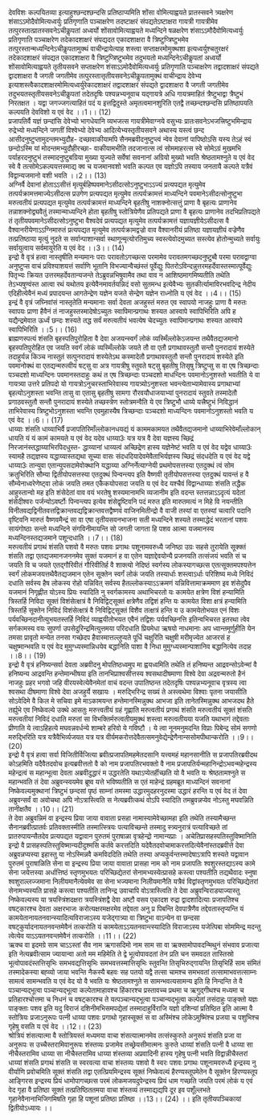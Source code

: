

  
देवविशः कल्पयितव्या इत्याहुश्छन्दश्छन्दसि प्रतिष्ठाप्यमिति शोंसा वोमित्याह्वयते प्रातस्सवने त्र्यक्षरेण शंसाऽऽमोदैवोमित्यध्वर्युः प्रतिगृणाति पञ्चाक्षरेण तदष्टाक्षरं संपद्यतेऽष्टाक्षरा गायत्री गायत्रीमेव तत्पुरस्तात्प्रातस्सवनेऽचीकॢपतां अध्वर्यो शोंसावोमित्याह्वयते मध्यन्दिने षळक्षरेण शंसाऽऽमौदैवोमित्यध्वर्युः प्रतिगृणाति पञ्चाक्षरेण तदेकादशाक्षरं संपद्यदत एकादशाक्षरा वै त्रिष्टुप्त्रिष्टुभमेव तत्पुरस्तान्मध्यन्दिनेऽचीकॢपतामुक्थं वाचीन्द्रायेत्याह शस्त्वा सप्ताक्षरमोमुक्थशा इत्यध्वर्युश्चतुरक्षरं तदेकादशाक्षरं संपद्यत एकादशाक्षरा वै त्रिष्टुप्त्रिष्टुभमेव तदुभयतो मध्यन्दिनेऽचीकॢपतां अध्वर्यो शोंसावोमित्याह्वयते तृतीयसवने सप्ताक्षरेण शंसाऽऽमोदैवोमित्यध्वर्युः प्रतिगृणाति पञ्चाक्षरेण तद्वादशाक्षरं संपद्यते द्वादशाक्षरा वै जगती जगतीमेव तत्पुरस्तात्तृतीयसवनेऽचीकॢपतामुक्थं वाचीन्द्राय देवेभ्य इत्याशस्त्वैकादशाक्षरमोमित्यध्वर्युरेकादशाक्षरं तद्वादशाक्षरं संपद्यते द्वादशाक्षरा वै जगती जगतीमेव तदुभयतस्तृतीयसवनेऽचीकॢपतां तदेतदृषिः पश्यन्नभ्यनूवाच यद्गायत्रे अधि गायत्रमाहितं त्रैष्टुभाद्वा त्रैष्टुभं निरतक्षत । यद्वा जगज्जगत्याहितं पदं य इत्तद्विदुस्ते अमृतत्वमानशुरिति एतद्वै तच्छन्दश्छन्दसि प्रतिष्ठापयति कल्पयति देवविशो य एवं वेद ।।1।। (12)  
प्रजापतिर्वै यज्ञं छन्दांसि देवेभ्यो भागधेयानि व्यभजत्स गायत्रीमेवाग्नये वसुभ्यः प्रातःसवनेऽभजत्त्रिष्टुभमिन्द्राय रुद्रेभ्यो मध्यन्दिने जगतीं विश्वेभ्यो देवेभ्य आदित्येभ्यस्तृतीयसवने अथास्य यस्त्वं छन्द आसीदनुष्टुप्तामुदन्तमभ्युदौह- दच्छावाकीयामपि सैनमब्रवीदनुष्टुप्त्वं न्वेव देवानां पापिष्ठोऽसि यस्य तेऽहं स्वं छन्दोऽस्मि यां मोदन्तमभ्युदौहीरच्छा- वाकीयामभीति तदजानात्स त्वं सोममाहरत्स स्वे सोमेऽग्रं मुखमभि पर्याहरदनुष्टुभं तस्मादनुष्टुबग्रिया मुख्या युज्यते सर्वेषां सवनानां अग्रियो मुख्यो भवति श्रेष्ठतामश्नुते य एवं वेद स्वे वै तत्सोमेऽकल्पयत्तस्माद्य क्व च यजमानवशो भवति कल्पत एव यज्ञोऽपि तस्याय जनतायै कल्पते यत्रैवं विद्वान्यजमानो वशी भवति ।।2।। (13)  
अग्निर्वै देवानां होताऽऽसीत्तं मृत्युर्बहिष्पवमानेऽसीदत्सोऽनुष्टुभाऽऽज्यं प्रत्यपद्यत मृत्युमेव तत्पर्यक्रामत्तमाज्येऽसीदत्स प्रउगेण प्रत्यपद्यत मृत्युमेव तत्पर्यक्रामत्तं माध्यन्दिने पवमानेऽसीदत्सोनुष्टुभा मरुत्वतीयं प्रत्यपद्यत मृत्युमेव तत्पर्यक्रामत्तं माध्यन्दिने बृहतीषु नाशक्नोत्सत्तुं प्राणा वै बृहत्यः प्राणानेव तन्नाशक्नोद्व्यवैतुं तस्मान्माध्यन्दिने होता बृहतीषु स्तोत्रियेणैव प्रतिपद्यते प्राणा वै बृहत्यः प्राणानेव तदभिप्रतिपद्यते तं तृतीयपवमानेऽसीदत्सोऽनुष्टुभा वैश्वदेवं प्रत्यपद्यत मृत्युमेव तत्पर्यक्रामत्तं यज्ञायज्ञीयेऽसीदत्स वै वैश्वानरीयेणाऽऽग्निमारुतं प्रत्यपद्यत मृत्युमेव तत्पर्यक्रामद्वज्रो वाव वैश्वानरीयं प्रतिष्ठा यज्ञायज्ञीयं वज्रेणैव तत्प्रतिष्ठाया मृत्युं नुदते स सर्वान्पाशान्सर्वा स्थाणून्मृत्योरतिमुच्य स्वस्त्येवोदमुच्यत सस्त्येव होतोन्मुच्यते सर्वायुः सर्वायुत्वाय सर्वमायुरेति य एवं वेद ।।3।। (14)  
इन्द्रो वै वृत्रं हत्वा नास्तृषीति मन्यमानः पराः परावतोऽगच्छत्स परमामेव परावतमगच्छदनुष्टुब्वै परमा परावद्वाग्वा अनुष्टुप्स वाचं प्रविश्याशयत्तं सर्वाणि भूतानि विभज्यान्वैच्छंस्तं पूर्वेद्युः पितरोऽविन्दन्नुत्तरमहर्देवास्तस्मात्पूर्वेद्युः पितृभ्यः क्रियत उत्तरमहर्देवतान्यजन्ते तेऽब्रुवन्नभिषुवामैव तथा वाव न आशिष्ठमागमिष्यतीति तथेति तेऽभ्यषुण्वंस्त आत्वा रथं यथोतय इत्येवैनमावर्तयन्निदं वसो सुतमन्ध इत्येवैभ्यः सुतकीर्त्यामाविरभवदिन्द्र नेदीय एदिहीत्येवैनं मध्यं प्रपादयन्त आगतेन्द्रेण यज्ञेन यजते सेन्द्रेण यज्ञेन राध्नोति य एवं वेद ।।4।। (15)  
इन्द्रं वै वृत्रं जघ्निवांसं नास्तृतेति मन्यमानाः सर्वा देवता अजहुस्तं मरुत एव स्वापयो नाजहुः प्राणा वै मरुतः स्वापयः प्राणा हैवैनं तं नाजहुस्तस्मादेषोऽच्युतः स्वापिमान्प्रगाथः शस्यत आस्वापे स्वापिभिरिति अपि ह यद्यैन्द्रमेवात ऊर्ध्वं छन्दः शस्यते तद्ध सर्वं मरुत्वतीयं भवत्येष चेदच्युतः स्वापिमान्प्रगाथः शस्यत आस्वापे स्वापिभिरिति ।।5।। (16)  
ब्राह्मणस्पत्यं शंसति बृहस्पतिपुरोहिता वै देवा अजयन्स्वर्गं लोकं व्यस्मिँल्लोकेऽजयन्त तथैवैतद्यजमानो बृहस्पतिपुरोहित एव जयति स्वर्गं लोकं व्यस्मिँल्लोके जयते तौ वा एतौ प्रगाथावस्तुतौ सन्तौ पुनरादायं शस्येते तदाहुर्यन्न किञ्च नास्तुतं सत्पुनरादायं शस्येतेऽथ कस्मादेतौ प्रगाथावस्तुतौ सन्तौ पुनरादायं शस्येते इति पवमानोक्थं वा एतद्यन्मरुत्वीयं षट्सु वा अत्र गायत्रीषु स्तुवते षट्सु बृहतीषु तिसृषु त्रिष्टुप्सु स वा एष त्रिच्छन्दाः पञ्चदशो माध्यन्दिनः पवमानस्तदाहुः कथं त एष त्रिच्छन्दाः पञ्चदशो माधन्दिनः पवमानोऽनुशस्तो भवतीति ये वा गायत्र्या उत्तरे प्रतिपदो यो गायत्रोऽनुचरस्ताभिरेवास्य गायत्र्योऽनुशस्ता भवन्त्येताभ्यामेवास्य प्रगाथाभ्यां बृहत्योऽनुशस्ता भवन्ति तासु वा एतासु बृहतीषु सामगा रौरवयौधाजयाभ्यां पुनरादायं स्तुवते तस्मादेतौ प्रगाठवस्तुतौ सन्तौ पुनरादायं शस्येते तच्छस्त्रेण स्तोत्रमन्वैति ये एव त्रिष्टुभौ धाय्ये यत्त्रैष्टुभं निविद्धानं ताभिरेवास्य त्रिष्टुभोऽनुशस्ता भवन्ति एवमुहास्यैष त्रिच्छन्दाः पञ्चदशो माध्यन्दिनः पवमानोऽनुशस्तो भवति य एवं वेद ।।6।। (17)  
धाय्याः शंसति धाय्याभिर्वै प्रजापतिरिमाँल्लोकानधयद्यं यं काममकामयत तथैवैतद्यजमानो धाय्याभिरेवेमाँल्लोकान् धायति यं यं कामं कामयते य एवं वेद यदेव धाय्या3ः यत्र यत्र वै देवा यज्ञस्य च्छिद्रं निरजानंस्तद्धाय्याभिरपिदधुस्त- द्धाय्यानां धाय्यत्वं अच्छिद्रेण हास्य यज्ञेनेष्टं भवति य एवं वेद यद्वेव धाय्या3ः स्यामहै तद्यज्ञस्य यद्धाय्यास्तद्यथा सूच्या वासः संदधदियादेवमेवैताभिर्यज्ञस्य च्छिद्रं संदधदेति य एवं वेद यद्वे धाय्या3ः तान्युवा एतान्युपसदामेवोक्थानि यद्धाय्या अग्निर्नेत्याग्नेयी प्रथमोपसत्तस्या एतदुक्थं त्वं सोम क्रतुभिरिति सौम्या द्वितीयोपसत्तस्या एतदुक्थं पिन्वन्त्यप इति वैष्णवी तृतीयोपसत्तस्या एतदुक्थं यावन्तं ह वै सौम्येनाध्वरेणेष्ट्वा लोकं जयति तमत एकैकयोपसदा जयति य एवं वेद यश्चैवं विद्वान्धाय्याः शंसति तद्धैक आहुस्तान्वो मह इति शंसेदेतां वाव वयं भरतेषु शस्यमानामभि व्यजानीम इति वदन्त स्तत्तन्नाऽऽदृत्यं यदेतां शंसेदीश्वरः पर्जन्योऽवर्ष्टोः पिन्वन्त्यप इत्येव शंसेद्वृष्टिवनि पदं मरुत इति मारुतमत्यं न मिहे वि नयन्तीति विनीतवद्यद्विनीतवत्तद्विक्रान्तवद्यद्विक्रान्तवत्तद्वैष्णवं वाजिनमितीन्द्रो वै वाजी तस्यां वा एतस्यां चत्वारि पदानि वृष्टिवनि मारुतं वैष्णवमैन्द्रं सा वा एषा तृतीयसवनभाजना सती मध्यन्दिने शस्यते तस्माद्धेदं भरतानां पशवः सायंगोष्ठाः सन्तो मध्यन्दिने संगविनीमायन्ति सो जगती जागता हि पशव आत्मा यजमानस्य मध्यन्दिनस्तद्यजमाने पशून्दधाति ।।7।। (18)  
मरुत्वतीयं प्रगाथं शंसति पशवो वै मरुतः पशवः प्रगाथः पशूनामवरुध्यै जनिष्ठा उग्रः सहसे तुरायेति सूक्क्तं शंसति तद्वा एतद्यजमानजननमेव सुक्तं यजमानं ह वा एतेन यज्ञाद्देवयोन्यै प्रजनयति तत्संजयं भवति सं च जयति वि च जयते एतद्गौरिवीतं गौरिवीतिर्ह वै शाक्त्यो नेदिष्ठं स्वर्गस्य लोकस्यागच्छत्स एतत्सूक्तमपश्यत्तेन स्वर्गं लोकमजयत्तथैवैतद्यजमान एतेन सूक्तेन स्वर्गं लोकं जयति तस्यार्धाः शस्त्वाऽर्धाः परिशिष्य मध्ये निविदं दधाति सर्वस्य हैष लोकस्य रोहो यन्निवित् सर्वस्य हैतल्लोकस्याऽऽक्रमणं यन्निवित्तामाक्रममाण इव शंसेदुपैव यजमानं निगृह्णीत योऽस्य प्रियः स्यादिति नु स्वर्गकामस्य अथाभिचरतो यः कामयेत क्षत्रेण विशं हन्यामिति त्रिस्तर्हि निविदा सूक्तं विशंसेत्क्षत्रं वै निविद्विट्सूक्तं क्षत्रेणैव तद्विशं हन्ति यः कामयेत विशा क्षत्रं हन्यामिति त्रिस्तर्हि सूक्तेन निविदं विशंसेत्क्षत्रं वै निविद्विट्सूक्तं विशैव तत्क्षत्रं हन्ति य उ कामयेतोभयत एनं विशः पर्यवच्छिनदानीत्युभयतस्तर्हि निविदं व्याह्वयीतोभयत एवैनं तद्विशः पर्यवच्छिनत्ति इतिन्वभिचरत इतरथा त्वेव सर्गकामस्य वयः सुपर्णा उपसेदुरिन्द्रमित्युत्तमया परिदधाति प्रियमेधा ऋषयो नाधमानाः अप ध्वान्तमूर्णुहीति येन तमसा प्रावृतो मन्येत तनसा गच्छेदप हैवास्मात्तल्लुप्यते पूर्धि चक्षुरिति चक्षुषी मरीमृज्येत आजरसं ह चक्षुष्मान्भवति य एवं वेद मुमुग्ध्यस्मान्निधयेव बद्धानिति पाशा वै निधा मुमुग्ध्यस्मान्पाशानिव बद्धानित्येव तदाह ।।8।। (19)  
इन्द्रो वै वृत्रं हनिष्यन्सर्वा देवता अब्रवीदनु मोपतिष्ठध्वमुप मा ह्वयध्वमिति तथेति तं हनिष्यन्त आद्रवन्सोऽवेन्मां वै हनिष्यन्य आद्रवन्ति हन्तेमान्भीषया इति तानभिप्राश्वसीत्तस्य श्वसथादीषमाणा विश्वे देवा अद्रवन्मरुतो हैनं नाजहुः प्रहर भगवो जहि वीरयस्वेत्येवैनमेतां वाचं वदन्त उपातिष्ठन्त तदेतदृषिः पश्यन्नभ्यनूवाच वृत्रस्य त्वा श्वसथा दीषमाणा विश्वे देवा अजहुर्ये सखायः । मरुद्भिरिन्द्र सख्यं ते अस्त्वथेमा विश्वाः पृतना जयासीति सोऽवेदिमे वै किल मे सचिवा इमे माऽकामयन्त हन्तेमानस्मिन्नुक्थ आभजा इति तानेतस्मिन्नुक्थ आभजदथ हैते तर्ह्युभे एव निष्केवल्ये उक्थे आसतुः मरुत्त्वतीयं ग्रहं गृह्णाति मरुत्वतीयं प्रगाथं शंसति मरुत्वतीयं सूक्तं शंसति मरुत्वतीयां निविदं दधाति मरुतां सा विभक्तिर्मरुत्वतीयमुक्थं शस्त्वा मरुत्वतीयया यजति यथाभागं तद्देवताः प्रीणाति ये त्वाऽहिहत्ये मघवन्नवर्धन्ये शाम्बरे हरिवो ये गविष्टौ । ये त्वा नूनमनुमदन्ति विप्राः पिबेन्द्र सोमं सगणो मरुद्भिरिति यत्र यत्रैवैभिर्व्यजयत यत्र यत्र वीर्यमकरोत्तदेवैतत्समनुवेद्येन्द्रेणैनान्ससोमपीथान्करोति ।।9।। (20)  
इन्द्रो वै वृत्रं हत्वा सर्वा विजितीर्विजित्या ब्रवीत्प्रजापतिमहमेतदसानि यत्त्वमहं महानसानीति स प्रजापतिरब्रवीदथ कोऽहमिति यदैवैतदवोच इत्यब्रवीत्ततो वै को नाम प्रजापतिरभवक्तो वै नाम प्रजापतिर्यन्महानिन्द्रोऽभवन्महेन्द्रस्य महेन्द्रत्वं स महान्भूत्वा देवता अब्रवीदुद्धारं म उद्धरतेति यथाऽप्येतर्हीच्छति यो वै भवति यः श्रेष्ठतामश्नुते स महान्भवति तं देवा अब्रुवन्स्वयमेव ब्रूष्व यत्ते भविष्यतीति स एतं माहेन्द्रं ग्रहमब्रूत माध्यन्दिनं सवनानां निष्केवल्यमुक्थानां त्रिष्टुभं छन्दसां पृष्ठं साम्नां तमस्मा उद्धारमुदहरनुदस्मा उद्धारं हरन्ति य एवं वेद तं देवा अब्रुवन्सर्वं वा अवोचथा अपि नोऽत्रास्त्विति स नेत्यब्रवीत्कथं वोऽपि स्यादिति तमब्रुवन्नप्येव नोऽस्तु मघवन्निति तानीक्षतैव ।।10।। (21)  
ते देवा अब्रुवन्निमं वा इन्द्रस्य प्रिया जाया वावाता प्रसहा नामास्यामेवेच्छामहा इति तथेति तस्यामैच्छन्त सैनानब्रवीत्प्रातर्वः प्रतिवक्तास्मीति तस्मात्स्त्रियः पत्याविच्छन्ते तस्मादु स्त्र्यनुरात्रं पत्याविच्छते तां प्रातरुपायन्सैतदेव प्रत्यपद्यत यद्वावान पुरुतमं पुराषाळा वृत्रहेन्द्रो नामान्यप्राः । अचेतिप्रासहस्पतिस्तुविष्मानिति इन्द्रो वै प्रासहस्पतिस्तुविष्मान्यदीदुश्मसि कर्तवे करत्तदिति यदेवैतदवोचामाकरत्तदित्येवैनांस्तदब्रवीत्ते देवा अब्रुवन्नप्यस्या इहास्तु या नोऽस्मिन्नवै कमविददिति तथेति तस्या अप्यकुर्वन्तस्मादेषाऽत्रापि शस्यते यद्वावान पुरुतमं पुराषाळिति सेना वा इन्द्रस्य प्रिया जाया वावाता प्रासहा नाम को नाम प्रजापतिः श्वशुरस्तद्याऽस्य कामे सेना जयेत्तस्या अर्धात्तिष्ठं स्तृणमुभयतः परिच्छिद्येतरां सेनामभ्यस्येत्प्रासहे कस्त्वा पश्यतीति तद्यथैवादः स्नुषा श्वशुराल्लज्जमाना निलीयमानैत्येवमेव सा सेना भज्यमाना निलीयमानैति यत्रैवं विद्वांस्तृणमुभयतः परिच्छिद्येतरां सेनामभ्यस्यति प्रासहे कस्त्वा पश्यतीति तानिन्द्र उवाचापि वोऽत्रास्त्विति ते देवा अब्रुवन्विराड्याज्यास्तु निष्केवल्यस्य या त्रयस्त्रिंशदक्षरा त्रयस्त्रिंशद्वै देवा अष्टौ वसव एकादश रुद्रा द्वादशादित्याः प्रजापतिश्च वषट्कारश्च देवता अक्षरभाजः करोत्यक्षरमक्षरमेव तद्देवता अनु प्र पिबन्ति देवपात्रैणैव तद्देवतास्तृप्यन्ति यं कामयेतानायतनवान्स्यादित्यविराजाऽस्य यजेद्गात्र्या वा त्रिष्टुभा वाऽन्येन वा छन्दसा वषट्कुर्यादनायतनवन्तमेवैनं तत्करोति यं कामयेताऽऽयतनवान्त्स्यादिति विराजाऽस्य यजेत्पिबा सोममिन्द्र मदन्तु त्वेत्येव याऽऽयतनवन्तमेवैनं तत्करोति ।।11।। (22)  
ऋक्च वा इदमग्रे साम चाऽऽस्तां सैव नाम ऋगासदिमो नाम साम सा वा ऋक्सामोपावदन्मिथुनं संभवाव प्रजात्या इति नेत्यब्रवीत्साम ज्यायान्वा अतो मम महिमेति ते द्वे भूत्वोपावदतां तेन प्रति चन समवदत तास्तिस्रो भूत्वोपावदंस्तत्तिसृभिः समभवद्यत्तिसृभिः समभवत्तस्मात्तिसृभिः स्तुवन्ति तिसृभिरुद्गायन्ति तिसृभिर्हि साम संमितं तस्मादेकस्या बह्व्यो जाया भवन्ति नैकस्यै बहवः सह पतयो यद्वै तत्सा चामश्च समभवतां तत्सामाभवत्तत्साम्नः सामत्वं सामन्भवति य एवं वेद यो वै भवति यः श्रेष्ठतामश्नुते स सामन्भवत्यसामन्य इति हि निन्दन्ति ते वै पञ्चान्यद्भूत्वा पञ्चान्यद्भूत्वा कल्पेतामाहावश्च हिंकारश्च प्रस्तावच्च प्रथमा च ऋगुद्गीथश्च मध्यमा च प्रतिहारश्चोत्तमा च निधनं च वषट्कारश्च ते यत्पञ्चान्यद्भूत्वा पञ्चान्यद्भूत्वा कल्पेतां तसंदाहुः पाङ्क्तो यज्ञः पाङ्क्ताः पशव इति यदु विराजं दशिनीमभिसमपद्येतां तस्मादाहुर्विराजि यज्ञो दशिन्यां प्रतिष्ठित इति आत्मा वै स्तोत्रियः प्रजाऽनुरूपः पत्नी धाय्या पशवः प्रगाथो गृहास्सूक्तं स वा अस्मिंश्च लोकेऽमुष्मिंश्च प्रजया च पशुभिश्च गृहेषु वसति य एवं वेद ।।12।। (23)  
श्रोत्रियं शंसत्यात्मा वै स्तोत्रियस्तं मध्यमया वाचा शंसत्यात्मानमेव तत्संस्कुरुते अनुरूपं शंसति प्रजा वा अनुरूपः स उच्चैस्तरामिवानुरूपः शंस्तव्यः प्रजामेव तच्छ्रेयसीमात्मनः कुरुते धाय्यां शंसति पत्नी वै धाय्या सा नीचैस्तरामिव धाय्या सा नीचैस्तरामिव धाय्या शंस्तव्या अप्रवादिनी हास्य गृहेषु पत्नी भवति विद्वान्नीचैस्तरां धाय्यां शंसति प्रगाथं शंसति स स्वरवत्या वाचा शंस्तव्यः पशवो वै स्वरः पशवः प्रगाथः पशूनामवरुध्यै इन्द्रस्य नु वीर्याणि प्रवोचमिति सूक्तं शंसति तद्वा एतत्प्रियमिन्द्रस्य सूक्तं निष्केवल्यं हैरण्यस्तूपमेतेन वै सूक्तेन हिरण्यस्तूप आङ्गिरस इन्द्रस्य प्रियं धामोपागच्छत्स परमं लोकमजयदुपेन्द्रस्य प्रियं धाम गच्छति जयति परमं लोकं य एवं वेद गृहा वै प्रतिष्ठा सूक्तं तत्प्रतिष्ठिततमया वाचा शंस्तव्यं तस्माद्यद्यपि दूर इव पशूँल्लभते गृहानेवैनानाभिजिगमिषति गृहा हि पशूनां प्रतिष्ठा प्रतिष्ठा ।।13।। (24) ।। इति तृतीयपञ्चिकायां द्वितीयोऽध्यायः ।।  
